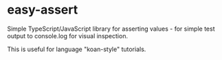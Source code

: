 # easy-assert
Simple TypeScript/JavaScript library for asserting values - for simple test output to console.log for visual inspection.

This is useful for language "koan-style" tutorials.